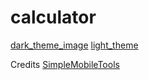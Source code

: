# calculator

[dark_theme_image](https://github.com/ulagapandi2upms/calculator/blob/master/screenshot/dark_theme.png) 
[light_theme](https://github.com/ulagapandi2upms/calculator/blob/master/screenshot/light_theme.png)



Credits
  [SimpleMobileTools](https://github.com/SimpleMobileTools/Simple-Calculator)
